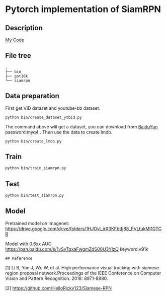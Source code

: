 # Pytorch implementation of SiamRPN

## Description
[My Code](https://github.com/HonglinChu/SiamRPN)

## File tree
```
.
├── bin
├── got10k
└── siamrpn
```

## Data preparation
First get VID dataset and youtube-bb dataset. 
```
python bin/create_dataset_ytbid.py 
```
The command above will get a dataset, you can download from [BaiduYun](https://pan.baidu.com/s/1QnQEM_jtc3alX8RyZ3i4-g) password:myq4 .
Then use the data to create lmdb.
```
python bin/create_lmdb.py
```
## Train
```bash
python bin/train_siamrpn.py 
```
## Test
```bash
python bin/test_siamrpn.py 
```

## Model

Pretrained model on Imagenet: https://drive.google.com/drive/folders/1HJOvl_irX3KFbtfj88_FVLtukMI1GTCR

Model with 0.6xx AUC: https://pan.baidu.com/s/1vSvTqxaFwgmZdS00U3YIzQ  keyword:v91k
```
## Reference
```

[1] Li B, Yan J, Wu W, et al. High performance visual tracking with siamese region proposal network.Proceedings of the IEEE Conference on Computer Vision and Pattern Recognition. 2018: 8971-8980.

[2] https://github.com/HelloRicky123/Siamese-RPN

```
